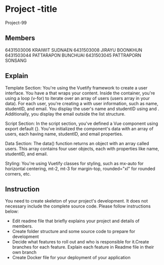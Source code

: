 # Project -title
Project-99
## Members
6431503006 KRAIWIT SUDNAEN
6431503008 JIRAYU BOONKHUN
6431503044 PATTARAPON BUNCHUAI
6431503045 PATTRAPORN SONSANG

## Explain 
Template Section: You're using the Vuetify framework to create a user interface.
You have a <v-container> that wraps your content.
Inside the container, you're using a loop (v-for) to iterate over an array of users (users array in your data).
For each user, you're creating a <v-card> with user information, such as name, studentID, and email.
You display the user's name and studentID using <v-list> and <v-list-item>.
Additionally, you display the email outside the list structure.

Script Section: In the script section, you've defined a Vue component using export default {}.
You've initialized the component's data with an array of users, each having name, studentID, and email properties.

Data Section: The data() function returns an object with an array called users. 
This array contains four user objects, each with properties like name, studentID, and email.

Styling: You're using Vuetify classes for styling, such as mx-auto for horizontal centering, mt-2, mt-3 for margin-top, rounded="xl" for rounded corners, etc.

## Instruction
You need to create skeleton of your project's development. It does not necessary include the complete source code. Please follow instructions below:
- Edit readme file that briefly explains your project and details of members.​ 
- Create folder structure and some source code to prepare for development
- Decide what features to roll out and who is responsible for it.​ Create branches for each feature. Explain each feature in Readme file in their own branch​ 
- Create Docker file for your deployment of your application 
